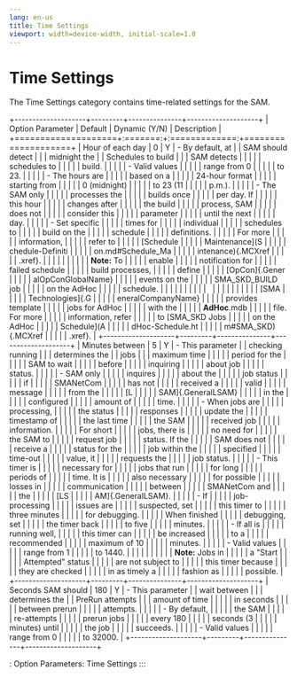 ```yaml
---
lang: en-us
title: Time Settings
viewport: width=device-width, initial-scale=1.0
---
```


#  Time Settings

The Time Settings category contains time-related settings for the SAM.

+--------------------+---------+---------------+--------------------+
| Option Parameter   | Default | Dynamic (Y/N) | Description        |
+====================+:=======:+:=============:+====================+
| Hour of each day   | 0       | Y             | -   By default, at |
| SAM should detect  |         |               |     midnight the   |
| Schedules to build |         |               |     SAM detects    |
|                    |         |               |     schedules to   |
|                    |         |               |     build.         |
|                    |         |               | -   Valid values   |
|                    |         |               |     range from 0   |
|                    |         |               |     to 23.         |
|                    |         |               | -   The hours are  |
|                    |         |               |     based on a     |
|                    |         |               |     24-hour format |
|                    |         |               |     starting from  |
|                    |         |               |     0 (midnight)   |
|                    |         |               |     to 23 (11      |
|                    |         |               |     p.m.).         |
|                    |         |               | -   The SAM only   |
|                    |         |               |     processes the  |
|                    |         |               |     builds once    |
|                    |         |               |     per day. If    |
|                    |         |               |     this hour      |
|                    |         |               |     changes after  |
|                    |         |               |     the build      |
|                    |         |               |     process, SAM   |
|                    |         |               |     does not       |
|                    |         |               |     consider this  |
|                    |         |               |     parameter      |
|                    |         |               |     until the next |
|                    |         |               |     day.           |
|                    |         |               | -   Set specific   |
|                    |         |               |     times for      |
|                    |         |               |     individual     |
|                    |         |               |     schedules to   |
|                    |         |               |     build on the   |
|                    |         |               |     schedule       |
|                    |         |               |     definitions.   |
|                    |         |               |     For more       |
|                    |         |               |     information,   |
|                    |         |               |     refer to       |
|                    |         |               |     [Schedule      | |                    |         |               |     Maintenance](S |
|                    |         |               | chedule-Definiti |
|                    |         |               | on.md#Schedule_Ma |
|                    |         |               | intenance){.MCXref |
|                    |         |               |     .xref}.        |
|                    |         |               |                    |
|                    |         |               | **Note:** To       |
|                    |         |               | enable             |
|                    |         |               | notification for   |
|                    |         |               | failed schedule    |
|                    |         |               | build processes,   |
|                    |         |               | define             |
|                    |         |               | [OpCon]{.Gener     | |                    |         |               | alOpConGlobalName} |
|                    |         |               | events on the      |
|                    |         |               | SMA_SKD_BUILD job  |
|                    |         |               | on the AdHoc       |
|                    |         |               | schedule.          |
|                    |         |               |                    |
|                    |         |               |                    |
|                    |         |               |                    |
|                    |         |               | [SMA               | |                    |         |               | Technologies]{.G   |
|                    |         |               | eneralCompanyName} |
|                    |         |               | provides template  |
|                    |         |               | jobs for AdHoc     |
|                    |         |               | with the           |
|                    |         |               | **AdHoc**.mdb      |
|                    |         |               | file. For more     |
|                    |         |               | information, refer |
|                    |         |               | to [SMA_SKD Jobs   | |                    |         |               | on the AdHoc       |
|                    |         |               | Schedule](A        |
|                    |         |               | dHoc-Schedule.ht |
|                    |         |               | m#SMA_SKD){.MCXref |
|                    |         |               | .xref}.            |
+--------------------+---------+---------------+--------------------+
| Minutes between    | 5       | Y             | -   This parameter |
| checking running   |         |               |     determines the |
| jobs               |         |               |     maximum time   |
|                    |         |               |     period for the |
|                    |         |               |     SAM to wait    |
|                    |         |               |     before         |
|                    |         |               |     inquiring      |
|                    |         |               |     about job      |
|                    |         |               |     status.        |
|                    |         |               |     -   SAM only   |
|                    |         |               |         inquires   |
|                    |         |               |         about the  |
|                    |         |               |         job status |
|                    |         |               |         if         |
|                    |         |               |         SMANetCom  |
|                    |         |               |         has not    |
|                    |         |               |         received a |
|                    |         |               |         valid      |
|                    |         |               |         message    |
|                    |         |               |         from the   |
|                    |         |               |         [L         | |                    |         |               | SAM]{.GeneralLSAM} |
|                    |         |               |         in the     |
|                    |         |               |         configured |
|                    |         |               |         amount of  |
|                    |         |               |         time.      |
|                    |         |               | -   When jobs are  |
|                    |         |               |     processing,    |
|                    |         |               |     the status     |
|                    |         |               |     responses      |
|                    |         |               |     update the     |
|                    |         |               |     timestamp of   |
|                    |         |               |     the last time  |
|                    |         |               |     the SAM        |
|                    |         |               |     received job   |
|                    |         |               |     information.   |
|                    |         |               |     For short      |
|                    |         |               |     jobs, there is |
|                    |         |               |     no need for    |
|                    |         |               |     the SAM to     |
|                    |         |               |     request job    |
|                    |         |               |     status. If the |
|                    |         |               |     SAM does not   |
|                    |         |               |     receive a      |
|                    |         |               |     status for the |
|                    |         |               |     job within the |
|                    |         |               |     specified      |
|                    |         |               |     time-out       |
|                    |         |               |     value, it      |
|                    |         |               |     requests the   |
|                    |         |               |     job status.    |
|                    |         |               | -   This timer is  |
|                    |         |               |     necessary for  |
|                    |         |               |     jobs that run  |
|                    |         |               |     for long       |
|                    |         |               |     periods of     |
|                    |         |               |     time. It is    |
|                    |         |               |     also necessary |
|                    |         |               |     for possible   |
|                    |         |               |     losses in      |
|                    |         |               |     communication  |
|                    |         |               |     between        |
|                    |         |               |     SMANetCom and  |
|                    |         |               |     the            |
|                    |         |               |     [LS            | |                    |         |               | AM]{.GeneralLSAM}. |
|                    |         |               | -   If             |
|                    |         |               |     job-processing |
|                    |         |               |     issues are     |
|                    |         |               |     suspected, set |
|                    |         |               |     this timer to  |
|                    |         |               |     three minutes  |
|                    |         |               |     for debugging. |
|                    |         |               |     When finished  |
|                    |         |               |     debugging, set |
|                    |         |               |     the timer back |
|                    |         |               |     to five        |
|                    |         |               |     minutes.       |
|                    |         |               | -   If all is      |
|                    |         |               |     running well,  |
|                    |         |               |     this timer can |
|                    |         |               |     be increased   |
|                    |         |               |     to a           |
|                    |         |               |     recommended    |
|                    |         |               |     maximum of 10  |
|                    |         |               |     minutes.       |
|                    |         |               | -   Valid values   |
|                    |         |               |     range from 1   |
|                    |         |               |     to 1440.       |
|                    |         |               |                    |
|                    |         |               | **Note:** Jobs in  |
|                    |         |               | a \"Start          |
|                    |         |               | Attempted\" status |
|                    |         |               | are not subject to |
|                    |         |               | this timer because |
|                    |         |               | they are checked   |
|                    |         |               | in as timely a     |
|                    |         |               | fashion as         |
|                    |         |               | possible.          |
+--------------------+---------+---------------+--------------------+
| Seconds SAM should | 180     | Y             | -   This parameter |
| wait between       |         |               |     determines the |
| PreRun attempts    |         |               |     amount of time |
|                    |         |               |     in seconds     |
|                    |         |               |     between prerun |
|                    |         |               |     attempts.      |
|                    |         |               | -   By default,    |
|                    |         |               |     the SAM        |
|                    |         |               |     re-attempts    |
|                    |         |               |     prerun jobs    |
|                    |         |               |     every 180      |
|                    |         |               |     seconds (3     |
|                    |         |               |     minutes) until |
|                    |         |               |     the job        |
|                    |         |               |     succeeds.      |
|                    |         |               | -   Valid values   |
|                    |         |               |     range from 0   |
|                    |         |               |     to 32000.      |
+--------------------+---------+---------------+--------------------+

: Option Parameters: Time Settings
:::

 

